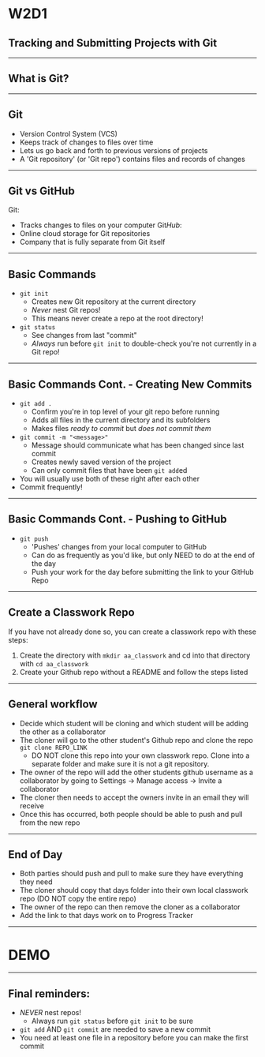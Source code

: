 # W2D1
## Tracking and Submitting Projects with Git

---

## What is Git?

---

## Git
- Version Control System (VCS)
- Keeps track of changes to files over time
- Lets us go back and forth to previous versions of projects
- A 'Git repository' (or 'Git repo') contains files and records of changes

---

## Git vs GitHub
Git:
- Tracks changes to files on your computer
Git*Hub*:
- Online cloud storage for Git repositories
- Company that is fully separate from Git itself

---

## Basic Commands
- `git init`
    - Creates new Git repository at the current directory
    - *Never* nest Git repos!
    - This means never create a repo at the root directory!
- `git status`
    - See changes from last "commit"
    - *Always* run before `git init` to double-check you're not currently in a Git repo!

---

## Basic Commands Cont. - Creating New Commits
- `git add .`
    - Confirm you're in top level of your git repo before running
    - Adds all files in the current directory and its subfolders
    - Makes files *ready to commit* but *does not commit them*
- `git commit -m "<message>"`
    - Message should communicate what has been changed since last commit
    - Creates newly saved version of the project
    - Can only commit files that have been `git add`ed
- You will usually use both of these right after each other
- Commit frequently!

---

## Basic Commands Cont. - Pushing to GitHub
- `git push`
    - 'Pushes' changes from your local computer to GitHub
    - Can do as frequently as you'd like, but only NEED to do at the end of the day
    - Push your work for the day before submitting the link to your GitHub Repo

---

## Create a Classwork Repo

If you have not already done so, you can create a classwork repo with these steps:

1. Create the directory with `mkdir aa_classwork` and cd into that directory with `cd aa_classwork`
2. Create your Github repo without a README and follow the steps listed

---

## General workflow

- Decide which student will be cloning and which student will be adding the other as a collaborator 
- The cloner will go to the other student's Github repo and clone the repo `git clone REPO_LINK`
    - DO NOT clone this repo into your own classwork repo. Clone into a separate folder and make sure it is not a git repository.
- The owner of the repo will add the other students github username as a collaborator by going to Settings -> Manage access -> Invite a collaborator
- The cloner then needs to accept the owners invite in an email they will receive
- Once this has occurred, both people should be able to push and pull from the new repo

---

## End of Day 

- Both parties should push and pull to make sure they have everything they need
- The cloner should copy that days folder into their own local classwork repo (DO NOT copy the entire repo)
- The owner of the repo can then remove the cloner as a collaborator
- Add the link to that days work on to Progress Tracker

---

# DEMO

---

## Final reminders:
- *NEVER* nest repos!
    - Always run `git status` before `git init` to be sure
- `git add` AND `git commit` are needed to save a new commit
- You need at least one file in a repository before you can make the first commit